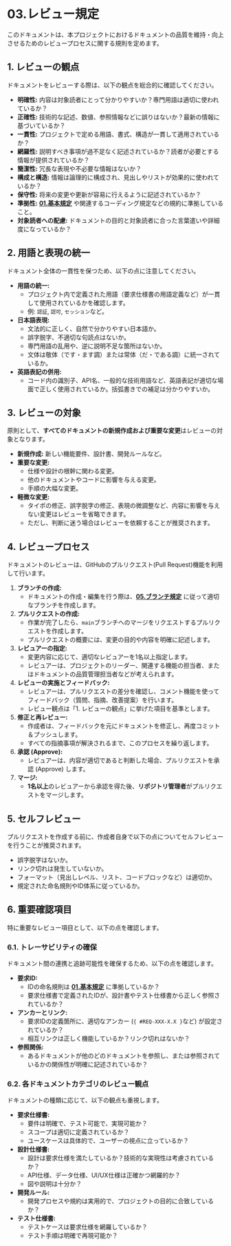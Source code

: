# 03.レビュー規定

このドキュメントは、本プロジェクトにおけるドキュメントの品質を維持・向上させるためのレビュープロセスに関する規則を定めます。

## 1. レビューの観点

ドキュメントをレビューする際は、以下の観点を総合的に確認してください。

- **明確性:**
  内容は対象読者にとって分かりやすいか？専門用語は適切に使われているか？
- **正確性:**
  技術的な記述、数値、参照情報などに誤りはないか？最新の情報に基づいているか？
- **一貫性:** プロジェクトで定める用語、書式、構造が一貫して適用されているか？
- **網羅性:**
  説明すべき事項が過不足なく記述されているか？読者が必要とする情報が提供されているか？
- **簡潔性:** 冗長な表現や不必要な情報はないか？
- **構成と構造:**
  情報は論理的に構成され、見出しやリストが効果的に使われているか？
- **保守性:** 将来の変更や更新が容易に行えるように記述されているか？
- **準拠性:** **[01.基本規定](./01_基本規定.md)**
  や関連するコーディング規定などの規約に準拠していること。
- **対象読者への配慮:**
  ドキュメントの目的と対象読者に合った言葉遣いや詳細度になっているか？

## 2. 用語と表現の統一

ドキュメント全体の一貫性を保つため、以下の点に注意してください。

- **用語の統一:**
  - プロジェクト内で定義された用語（要求仕様書の用語定義など）が一貫して使用されているかを確認します。
  - 例: `認証`, `認可`, `セッション`など。
- **日本語表現:**
  - 文法的に正しく、自然で分かりやすい日本語か。
  - 誤字脱字、不適切な句読点はないか。
  - 専門用語の乱用や、逆に説明不足な箇所はないか。
  - 文体は敬体（です・ます調）または常体（だ・である調）に統一されているか。
- **英語表記の併用:**
  - コード内の識別子、API名、一般的な技術用語など、英語表記が適切な場面で正しく使用されているか。括弧書きでの補足は分かりやすいか。

## 3. レビューの対象

原則として、**すべてのドキュメントの新規作成および重要な変更**はレビューの対象となります。

- **新規作成:** 新しい機能要件、設計書、開発ルールなど。
- **重要な変更:**
  - 仕様や設計の根幹に関わる変更。
  - 他のドキュメントやコードに影響を与える変更。
  - 手順の大幅な変更。
- **軽微な変更:**
  - タイポの修正、誤字脱字の修正、表現の微調整など、内容に影響を与えない変更はレビューを省略できます。
  - ただし、判断に迷う場合はレビューを依頼することが推奨されます。

## 4. レビュープロセス

ドキュメントのレビューは、GitHubのプルリクエスト(Pull
Request)機能を利用して行います。

1. **ブランチの作成:**
   - ドキュメントの作成・編集を行う際は、**[05.ブランチ規定](../02_プロジェクト規定/05_ブランチ規定.md)**
     に従って適切なブランチを作成します。
2. **プルリクエストの作成:**
   - 作業が完了したら、`main`ブランチへのマージをリクエストするプルリクエストを作成します。
   - プルリクエストの概要には、変更の目的や内容を明確に記述します。
3. **レビュアーの指定:**
   - 変更内容に応じて、適切なレビュアーを1名以上指定します。
   - レビュアーは、プロジェクトのリーダー、関連する機能の担当者、またはドキュメントの品質管理担当者などが考えられます。
4. **レビューの実施とフィードバック:**
   - レビュアーは、プルリクエストの差分を確認し、コメント機能を使ってフィードバック（質問、指摘、改善提案）を行います。
   - レビュー観点は「1. レビューの観点」に挙げた項目を基準とします。
5. **修正と再レビュー:**
   - 作成者は、フィードバックを元にドキュメントを修正し、再度コミット＆プッシュします。
   - すべての指摘事項が解決されるまで、このプロセスを繰り返します。
6. **承認 (Approve):**
   - レビュアーは、内容が適切であると判断した場合、プルリクエストを承認 (Approve) します。
7. **マージ:**
   - **1名以上**のレビュアーから承認を得た後、**リポジトリ管理者**がプルリクエストをマージします。

## 5. セルフレビュー

プルリクエストを作成する前に、作成者自身で以下の点についてセルフレビューを行うことが推奨されます。

- 誤字脱字はないか。
- リンク切れは発生していないか。
- フォーマット（見出しレベル、リスト、コードブロックなど）は適切か。
- 規定された命名規則やID体系に従っているか。

## 6. 重要確認項目

特に重要なレビュー項目として、以下の点を確認します。

### 6.1. トレーサビリティの確保

ドキュメント間の連携と追跡可能性を確保するため、以下の点を確認します。

- **要求ID:**
  - IDの命名規則は **[01.基本規定](./01_基本規定.md)** に準拠しているか？
  - 要求仕様書で定義されたIDが、設計書やテスト仕様書から正しく参照されているか？
- **アンカーとリンク:**
  - 要求IDの定義箇所に、適切なアンカー (`{ #REQ-XXX-X.X }`など) が設定されているか？
  - 相互リンクは正しく機能しているか？リンク切れはないか？
- **参照関係:**
  - あるドキュメントが他のどのドキュメントを参照し、または参照されているかの関係性が明確に記述されているか？

### 6.2. 各ドキュメントカテゴリのレビュー観点

ドキュメントの種類に応じて、以下の観点も重視します。

- **要求仕様書:**
  - 要件は明確で、テスト可能で、実現可能か？
  - スコープは適切に定義されているか？
  - ユースケースは具体的で、ユーザーの視点に立っているか？
- **設計仕様書:**
  - 設計は要求仕様を満たしているか？技術的な実現性は考慮されているか？
  - API仕様、データ仕様、UI/UX仕様は正確かつ網羅的か？
  - 図や説明は十分か？
- **開発ルール:**
  - 開発プロセスや規約は実用的で、プロジェクトの目的に合致しているか？
- **テスト仕様書:**
  - テストケースは要求仕様を網羅しているか？
  - テスト手順は明確で再現可能か？
